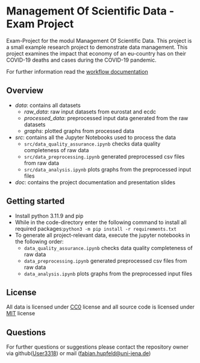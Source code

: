 # Management Of Scientific Data - Exam Project

Exam-Project for the modul Management Of Scientific Data. This project is a small example research project to demonstrate data management.
This project examines the impact that economy of an eu-country has on their COVID-19 deaths and cases during the COVID-19 pandemic.  

For further information read the [workflow documentation](doc/workflow.md)

## Overview

- _*data*_: contains all datasets
  - _*raw_data*_: raw input datasets from eurostat and ecdc
  - _*processed_data*_: preprocessed input data generated from the raw datasets
  - _*graphs*_: plotted graphs from processed data
- _*src*_: contains all the Jupyter Notebooks used to process the data
  - `src/data_quality_assurance.ipynb` checks data quality completeness of raw data 
  - `src/data_preprocessing.ipynb` generated preprocessed csv files from raw data 
  - `src/data_analysis.ipynb` plots graphs from the preprocessed input files 
- _*doc*_: contains the project documentation and presentation slides

## Getting started

- Install python 3.11.9 and pip
- While in the code-directory enter the following command to install all required packages:`python3 -m pip install -r requirements.txt`
- To generate all project-relevant data, execute the jupyter notebooks in the following order:
  - `data_quality_assurance.ipynb` checks data quality completeness of raw data 
  - `data_preprocessing.ipynb` generated preprocessed csv files from raw data 
  - `data_analysis.ipynb` plots graphs from the preprocessed input files 

## License

All data is licensed under [CC0](https://creativecommons.org/publicdomain/zero/1.0/legalcode.txt) license and all source code is licensed under [MIT](https://opensource.org/license/mit) license 

## Questions

For further questions or suggestions please contact the repository owner via github([User3318](https://github.com/User3318)) or mail ([fabian.hupfeld@uni-jena.de](mailto:fabian.hupfeld@uni-jena.de))